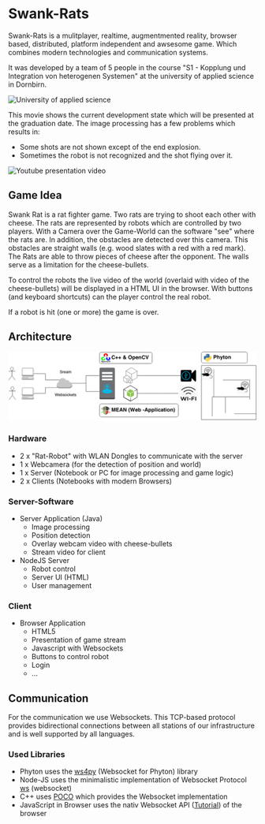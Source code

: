# Swank-Rats

Swank-Rats is a mulitplayer, realtime, augmentmented reality, browser based, distributed, platform independent and
awsesome game. Which combines modern technologies and communication systems.

It was developed by a team of 5 people in the course "S1 - Kopplung und Integration von heterogenen Systemen" at the
university of applied science in Dornbirn.

![University of applied science](http://upload.wikimedia.org/wikipedia/de/thumb/6/62/Fachhochschule_Vorarlberg_logo.svg/200px-Fachhochschule_Vorarlberg_logo.svg.png)

This movie shows the current development state which will be presented at the graduation date. The image processing has
a few problems which results in:

* Some shots are not shown except of the end explosion.
* Sometimes the robot is not recognized and the shot flying over it.

![[Youtube presentation video](http://www.youtube.com/watch?v=4hFU2bnblVc)](http://img.youtube.com/vi/4hFU2bnblVc/0.jpg)

## Game Idea

Swank Rat is a rat fighter game. Two rats are trying to shoot each other with cheese. 
The rats are represented by robots which are controlled by two players. With a Camera
over the Game-World can the software "see" where the rats are. In addition, the obstacles
are detected over this camera. This obstacles are straight walls (e.g. wood slates with
a red with a red mark). The Rats are able to throw pieces of cheese after the opponent.
The walls serve as a limitation for the cheese-bullets.

To control the robots the live video of the world (overlaid with video of the cheese-bullets)
will be displayed in a HTML UI in the browser. With buttons (and keyboard shortcuts) can
the player control the real robot.
 
If a robot is hit (one or more) the game is over.

## Architecture

![Architecture of Swank-Rats](https://github.com/swank-rats/docs/blob/master/in/intro/img/architecture.png)

### Hardware

* 2 x "Rat-Robot" with WLAN Dongles to communicate with the server
* 1 x Webcamera (for the detection of position and world)
* 1 x Server (Notebook or PC for image processing and game logic)
* 2 x Clients (Notebooks with modern Browsers)

### Server-Software

* Server Application (Java)
	- Image processing
	- Position detection
	- Overlay webcam video with cheese-bullets
	- Stream video for client
* NodeJS Server
	- Robot control
	- Server UI (HTML)
	- User management

### Client

* Browser Application
	- HTML5
	- Presentation of game stream
	- Javascript with Websockets
	- Buttons to control robot
	- Login
	- ...

## Communication

For the communication we use Websockets. This TCP-based protocol provides bidirectional connections between all stations
of our infrastructure and is well supported by all languages.

### Used Libraries

* Phyton uses the [ws4py](https://ws4py.readthedocs.org/en/latest) (Websocket for Phyton) library
* Node-JS uses the minimalistic implementation of Websocket Protocol [ws](https://github.com/einaros/ws) (websocket)
* C++ uses [POCO](http://pocoproject.org/documentation/index.html) which provides the Websocket implementation 
* JavaScript in Browser uses the nativ Websocket API ([Tutorial](http://www.html5rocks.com/de/tutorials/websockets/basics/)) of the browser
